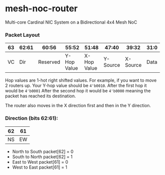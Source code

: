 # mesh-noc-router

Multi-core Cardinal NIC System on a Bidirectional 4x4 Mesh NoC

### Packet Layout

| 63 | 62:61 | 60:56    | 55:52       | 51:48       | 47:40    | 39:32    | 31:0 |
| -- | ----- | -------- | ----------- | ----------- | -------- | -------- | ---- |
| VC | Dir   | Reserved | Y-Hop Value | X-Hop Value | Y-Source | X-Source | Data |

Hop values are 1-hot right shifted values. For example, if you want to move 2 routers up. 
Your Y-hop value should be `4'b0010`.
After the first hop it would be `4'b0001`
After the second hop it would be `4'b0000` meaning the packet has reached its destination.

The router also moves in the X direction first and then in the Y direction.


### Direction (bits 62:61):

| 62 | 61 |
| -- | -- |
| NS | EW |

- North to South packet[62] = 0
- South to North packet[62] = 1
- East to West packet[61] = 0
- West to East packet[61] = 1